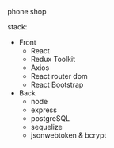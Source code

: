 phone shop

stack:
- Front 
  - React
  - Redux Toolkit
  - Axios
  - React router dom
  - React Bootstrap
- Back
  - node
  - express
  - postgreSQL 
  - sequelize
  - jsonwebtoken & bcrypt